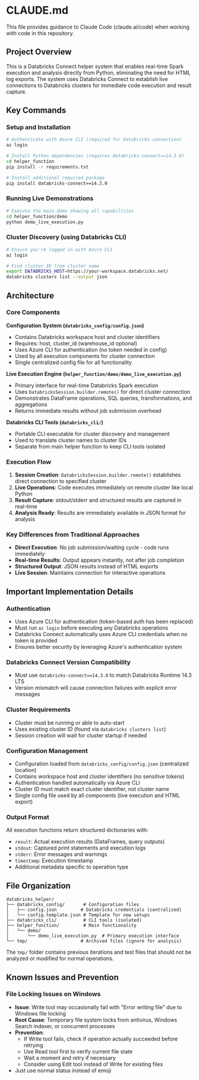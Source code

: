 # CLAUDE.md

This file provides guidance to Claude Code (claude.ai/code) when working with code in this repository.

## Project Overview

This is a Databricks Connect helper system that enables real-time Spark execution and analysis directly from Python, eliminating the need for HTML log exports. The system uses Databricks Connect to establish live connections to Databricks clusters for immediate code execution and result capture.

## Key Commands

### Setup and Installation
```bash
# Authenticate with Azure CLI (required for Databricks connection)
az login

# Install Python dependencies (requires databricks-connect==14.3.0)
cd helper_function
pip install -r requirements.txt

# Install additional required package
pip install databricks-connect==14.3.0
```

### Running Live Demonstrations
```bash
# Execute the main demo showing all capabilities
cd helper_function/demo
python demo_live_execution.py
```

### Cluster Discovery (using Databricks CLI)
```bash
# Ensure you're logged in with Azure CLI
az login

# Find cluster ID from cluster name
export DATABRICKS_HOST=https://your-workspace.databricks.net/
databricks clusters list --output json
```

## Architecture

### Core Components

**Configuration System (`databricks_config/config.json`)**
- Contains Databricks workspace host and cluster identifiers
- Requires: host, cluster_id (warehouse_id optional)
- Uses Azure CLI for authentication (no token needed in config)
- Used by all execution components for cluster connection
- Single centralized config file for all functionality

**Live Execution Engine (`helper_function/demo/demo_live_execution.py`)**
- Primary interface for real-time Databricks Spark execution
- Uses `DatabricksSession.builder.remote()` for direct cluster connection
- Demonstrates DataFrame operations, SQL queries, transformations, and aggregations
- Returns immediate results without job submission overhead

**Databricks CLI Tools (`databricks_cli/`)**
- Portable CLI executable for cluster discovery and management
- Used to translate cluster names to cluster IDs
- Separate from main helper function to keep CLI tools isolated

### Execution Flow

1. **Session Creation**: `DatabricksSession.builder.remote()` establishes direct connection to specified cluster
2. **Live Operations**: Code executes immediately on remote cluster like local Python
3. **Result Capture**: stdout/stderr and structured results are captured in real-time
4. **Analysis Ready**: Results are immediately available in JSON format for analysis

### Key Differences from Traditional Approaches

- **Direct Execution**: No job submission/waiting cycle - code runs immediately
- **Real-time Results**: Output appears instantly, not after job completion
- **Structured Output**: JSON results instead of HTML exports
- **Live Session**: Maintains connection for interactive operations

## Important Implementation Details

### Authentication
- Uses Azure CLI for authentication (token-based auth has been replaced)
- Must run `az login` before executing any Databricks operations
- Databricks Connect automatically uses Azure CLI credentials when no token is provided
- Ensures better security by leveraging Azure's authentication system

### Databricks Connect Version Compatibility
- Must use `databricks-connect==14.3.0` to match Databricks Runtime 14.3 LTS
- Version mismatch will cause connection failures with explicit error messages

### Cluster Requirements
- Cluster must be running or able to auto-start
- Uses existing cluster ID (found via `databricks clusters list`)
- Session creation will wait for cluster startup if needed

### Configuration Management
- Configuration loaded from `databricks_config/config.json` (centralized location)
- Contains workspace host and cluster identifiers (no sensitive tokens)
- Authentication handled automatically via Azure CLI
- Cluster ID must match exact cluster identifier, not cluster name
- Single config file used by all components (live execution and HTML export)

### Output Format
All execution functions return structured dictionaries with:
- `result`: Actual execution results (DataFrames, query outputs)
- `stdout`: Captured print statements and execution logs
- `stderr`: Error messages and warnings
- `timestamp`: Execution timestamp
- Additional metadata specific to operation type

## File Organization

```
databricks_helper/
├── databricks_config/       # Configuration files
│   ├── config.json         # Databricks credentials (centralized)
│   └── config.template.json # Template for new setups
├── databricks_cli/          # CLI tools (isolated)
├── helper_function/         # Main functionality
│   └── demo/
│       └── demo_live_execution.py  # Primary execution interface
└── tmp/                    # Archived files (ignore for analysis)
```

The `tmp/` folder contains previous iterations and test files that should not be analyzed or modified for normal operations.

## Known Issues and Prevention

### File Locking Issues on Windows
- **Issue**: Write tool may occasionally fail with "Error writing file" due to Windows file locking
- **Root Cause**: Temporary file system locks from antivirus, Windows Search indexer, or concurrent processes
- **Prevention**:
  - If Write tool fails, check if operation actually succeeded before retrying
  - Use Read tool first to verify current file state
  - Wait a moment and retry if necessary
  - Consider using Edit tool instead of Write for existing files
- Just use normal status instead of emoji